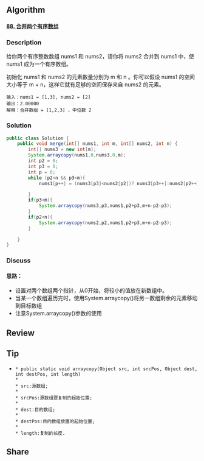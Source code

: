 ## Algorithm

#### [88. 合并两个有序数组](https://leetcode-cn.com/problems/merge-sorted-array/)

### Description

给你两个有序整数数组 nums1 和 nums2，请你将 nums2 合并到 nums1 中，使 nums1 成为一个有序数组。

初始化 nums1 和 nums2 的元素数量分别为 m 和 n 。你可以假设 nums1 的空间大小等于 m + n，这样它就有足够的空间保存来自 nums2 的元素。

```
输入：nums1 = [1,3], nums2 = [2]
输出：2.00000
解释：合并数组 = [1,2,3] ，中位数 2
```

### Solution

```java
public class Solution {
    public void merge(int[] nums1, int m, int[] nums2, int n) {
        int[] nums3 = new int[m];
        System.arraycopy(nums1,0,nums3,0,m);
        int p2 = 0;
        int p3 = 0;
        int p = 0;
        while (p2<n && p3<m){
            nums1[p++] = (nums3[p3]<nums2[p2])? nums3[p3++]:nums2[p2++];

        }
        if(p3<m){
            System.arraycopy(nums3,p3,nums1,p2+p3,m+n-p2-p3);
        }
        if(p2<n){
            System.arraycopy(nums2,p2,nums1,p2+p3,m+n-p2-p3);
        }

    }
}
```

### Discuss

#### 思路：

* 设置对两个数组两个指针，从0开始，将较小的值放在新数组中。
* 当某一个数组遍历完时，使用System.arraycopy()将另一数组剩余的元素移动到目标数组
* 注意System.arraycopy()参数的使用



## Review

## Tip
* ```
  * public static void arraycopy(Object src, int srcPos, Object dest, int destPos, int length)
  *
  * src:源数组;
  *
  * srcPos:源数组要复制的起始位置;
  *
  * dest:目的数组;
  *
  * destPos:目的数组放置的起始位置;
  *
  * length:复制的长度.
  ```

## Share